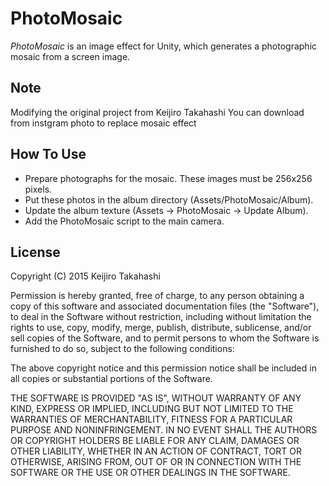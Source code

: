 PhotoMosaic
===========

*PhotoMosaic* is an image effect for Unity, which generates a photographic
mosaic from a screen image.


Note
----------

Modifying the original project from Keijiro Takahashi
You can download from instgram photo to replace mosaic effect


How To Use
----------

- Prepare photographs for the mosaic. These images must be 256x256 pixels.
- Put these photos in the album directory (Assets/PhotoMosaic/Album).
- Update the album texture (Assets -> PhotoMosaic -> Update Album).
- Add the PhotoMosaic script to the main camera.


License
-------

Copyright (C) 2015 Keijiro Takahashi

Permission is hereby granted, free of charge, to any person obtaining a copy of
this software and associated documentation files (the "Software"), to deal in
the Software without restriction, including without limitation the rights to
use, copy, modify, merge, publish, distribute, sublicense, and/or sell copies of
the Software, and to permit persons to whom the Software is furnished to do so,
subject to the following conditions:

The above copyright notice and this permission notice shall be included in all
copies or substantial portions of the Software.

THE SOFTWARE IS PROVIDED "AS IS", WITHOUT WARRANTY OF ANY KIND, EXPRESS OR
IMPLIED, INCLUDING BUT NOT LIMITED TO THE WARRANTIES OF MERCHANTABILITY, FITNESS
FOR A PARTICULAR PURPOSE AND NONINFRINGEMENT. IN NO EVENT SHALL THE AUTHORS OR
COPYRIGHT HOLDERS BE LIABLE FOR ANY CLAIM, DAMAGES OR OTHER LIABILITY, WHETHER
IN AN ACTION OF CONTRACT, TORT OR OTHERWISE, ARISING FROM, OUT OF OR IN
CONNECTION WITH THE SOFTWARE OR THE USE OR OTHER DEALINGS IN THE SOFTWARE.
